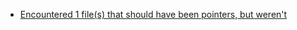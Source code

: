 * [Encountered 1 file(s) that should have been pointers, but weren't](https://github.com/git-lfs/git-lfs/issues/1939#issuecomment-279841780)

